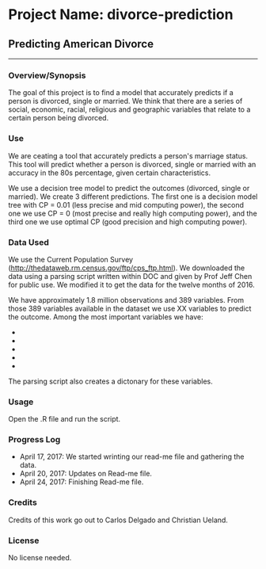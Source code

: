 # Project Name: divorce-prediction
## Predicting American Divorce
___

### Overview/Synopsis

The goal of this project is to find a model that accurately predicts if a person is divorced, single or married. We think that there are a series of social, economic, racial, religious and geographic variables that relate to a certain person being divorced.


### Use

We are ceating a tool that accurately predicts a person's marriage status. This tool will predict whether a person is divorced, single or married with an accuracy in the 80s percentage, given certain characteristics.

We use a decision tree model to predict the outcomes (divorced, single or married). We create 3 different predictions. The first one is a decision model tree with CP = 0.01 (less precise and mid computing power), the second one we use CP = 0 (most precise and really high computing power), and the third one we use optimal CP (good precision and high computing power).

### Data Used

We use the Current Population Survey (http://thedataweb.rm.census.gov/ftp/cps_ftp.html). We downloaded the data using a parsing script written within DOC and given by Prof Jeff Chen for public use. We modified it to get the data for the twelve months of 2016.

We have approximately 1.8 million observations and 389 variables. From those 389 variables available in the dataset we use XX variables to predict the outcome. Among the most important variables we have:

-
-
-
-
-

The parsing script also creates a dictonary for these variables.

### Usage
Open the .R file and run the script.


### Progress Log
- April 17, 2017: We started wrinting our read-me file and gathering the data.
- April 20, 2017: Updates on Read-me file.
- April 24, 2017: Finishing Read-me file.

### Credits

Credits of this work go out to Carlos Delgado and Christian Ueland.

### License

No license needed.
